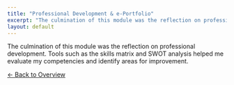 ```yaml
---
title: "Professional Development & e-Portfolio"
excerpt: "The culmination of this module was the reflection on professional development. Tools such as the skills matrix and SWOT ..."
layout: default
---
```


The culmination of this module was the reflection on professional development. Tools such as the skills matrix and SWOT analysis helped me evaluate my competencies and identify areas for improvement.

[← Back to Overview](index.md)
